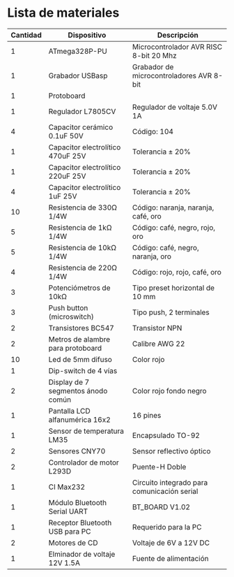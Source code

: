 # Lista de materiales

| Cantidad | Dispositivo | Descripción |
|---|---|---|
| 1 | ATmega328P-PU | Microcontrolador AVR RISC 8-bit 20 Mhz |
| 1 | Grabador USBasp | Grabador de microcontroladores AVR 8-bit |
| 1 | Protoboard | |
| 1 | Regulador L7805CV | Regulador de voltaje 5.0V 1A |
| 4 | Capacitor cerámico 0.1uF 50V | Código: 104 |
| 1 | Capacitor electrolítico 470uF 25V | Tolerancia ± 20% |
| 1 | Capacitor electrolítico 220uF 25V | Tolerancia ± 20% |
| 4 | Capacitor electrolítico 1uF 25V | Tolerancia ± 20% |
| 10 | Resistencia de 330Ω 1/4W | Código: naranja, naranja, café, oro |
| 5 | Resistencia de 1kΩ 1/4W | Código: café, negro, rojo, oro |
| 5 | Resistencia de 10kΩ 1/4W | Código: café, negro, naranja, oro |
| 4 | Resistencia de 220Ω 1/4W | Código: rojo, rojo, café, oro| 
| 3 | Potenciómetros de 10kΩ | Tipo preset horizontal de 10 mm |
| 3 | Push button (microswitch) | Tipo push, 2 terminales |
| 2 | Transistores BC547 | Transistor NPN |
| 2 | Metros de alambre para protoboard | Calibre AWG 22 |
| 10 | Led de 5mm difuso | Color rojo|
| 1 | Dip-switch de 4 vías | |
| 2 | Display de 7 segmentos ánodo común | Color rojo fondo negro |
| 1 | Pantalla LCD alfanumérica 16x2 | 16 pines |
| 1 | Sensor de temperatura LM35 | Encapsulado TO-92|
| 2 | Sensores CNY70 | Sensor reflectivo óptico |
| 2 | Controlador de motor L293D | Puente-H Doble |
| 1 | CI Max232 | Circuito integrado para comunicación serial |
| 1 | Módulo Bluetooth Serial UART | BT_BOARD V1.02 |
| 1 | Receptor Bluetooth USB para PC | Requerido para la PC |
| 2 | Motores de CD | Voltaje de 6V a 12V DC|
| 1 | Elminador de voltaje 12V 1.5A | Fuente de alimentación | 
